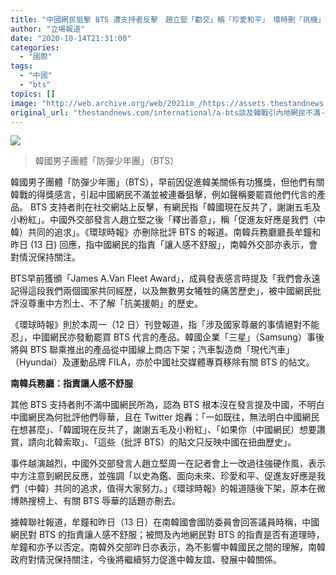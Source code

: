 ```yaml
---
title: "中國網民狙擊 BTS 遭支持者反擊　趙立堅「勸交」稱「珍愛和平」　環時刪「挑機」報道"
author: "立場報道"
date: "2020-10-14T21:31:00"
categories:
  - "國際"
tags:
  - "中國"
  - "bts"
topics: []
image: "http://web.archive.org/web/2021im_/https://assets.thestandnews.com/media/photos/20201014-1520copy_GN7mH_KEJAWUG.png"
original_url: "thestandnews.com/international/a-bts談及韓戰引內地網民不滿-外交部稱中韓應促進友好-環時-刪批評bts報道"
---
```

![](http://web.archive.org/web/2021im_/https://assets.thestandnews.com/media/photos/20201014-1520copy_GN7mH_KEJAWUG.png)
> 韓國男子團體「防彈少年團」（BTS）

韓國男子團體「防彈少年團」（BTS），早前因促進韓美關係有功獲獎，但他們有關韓戰的得獎感言，引起中國網民不滿並被連番狙擊，例如聲稱要罷買他們代言的產品。 BTS 支持者則在社交網站上反擊，有網民指「韓國現在反共了，謝謝五毛及小粉紅」。中國外交部發言人趙立堅之後「釋出善意」，稱「促進友好應是我們（中韓）共同的追求」。《環球時報》亦刪除批評 BTS 的報道。南韓兵務廳廳長牟鐘和昨日 (13 日) 回應，指中國網民的指責「讓人感不舒服」，南韓外交部亦表示，會對情況保持關注。

BTS早前獲頒「James A.Van Fleet Award」，成員發表感言時提及「我們會永遠記得這段我們兩個國家共同經歷，以及無數男女犧牲的痛苦歷史」，被中國網民批評沒尊重中方烈士、不了解「抗美援朝」的歷史。

《環球時報》則於本周一（12 日）刊登報道，指「涉及國家尊嚴的事情絕對不能忍」，中國網民亦發動罷買 BTS 代言的產品。韓國企業「三星」（Samsung）事後將與 BTS 聯乘推出的產品從中國線上商店下架；汽車製造商「現代汽車」（Hyundai）及運動品牌 FILA，亦於中國社交媒體專頁移除有關 BTS 的帖文。

**南韓兵務廳：指責讓人感不舒服**

其他 BTS 支持者則不滿中國網民所為，認為 BTS 根本沒在發言提及中國，不明白中國網民為何批評他們辱華，且在 Twitter 炮轟：「一如既往，無法明白中國網民在想甚麼」、「韓國現在反共了，謝謝五毛及小粉紅」、「如果你（中國網民）想要讚賞，請向北韓索取」、「這些（批評 BTS）的貼文只反映中國在扭曲歷史」。

事件越演越烈，中國外交部發言人趙立堅周一在記者會上一改過往強硬作風，表示中方注意到網民反應，並強調「以史為鑑、面向未來、珍愛和平、促進友好應是我們（中韓）共同的追求，值得大家努力。」《環球時報》的報道隨後下架，原本在微博熱搜榜上、有關 BTS 辱華的話題亦刪去。

據韓聯社報道，牟鐘和昨日（13 日）在南韓國會國防委員會回答議員時稱，中國網民對 BTS 的指責讓人感不舒服；被問及內地網民對 BTS 的指責是否有道理時，牟鐘和亦予以否定。南韓外交部昨日亦表示，為不影響中韓國民之間的理解，南韓政府對情況保持關注，今後將繼續努力促進中韓友誼、發展中韓關係。